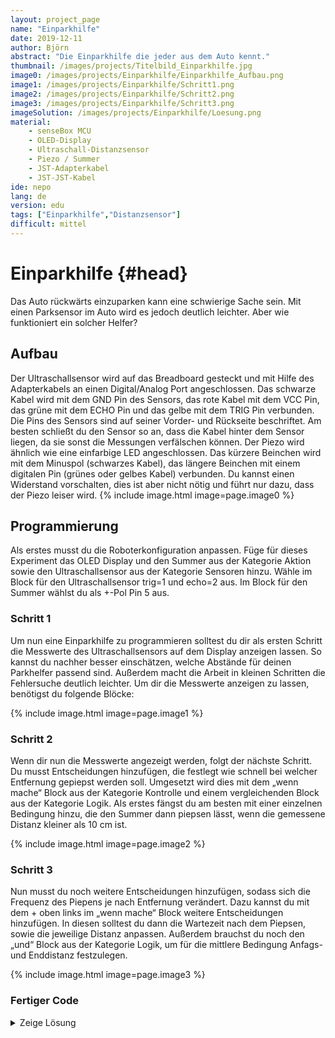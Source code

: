 ```yaml
---
layout: project_page
name: "Einparkhilfe"
date: 2019-12-11
author: Björn
abstract: "Die Einparkhilfe die jeder aus dem Auto kennt."
thumbnail: /images/projects/Titelbild_Einparkhilfe.jpg
image0: /images/projects/Einparkhilfe/Einparkhilfe_Aufbau.png
image1: /images/projects/Einparkhilfe/Schritt1.png
image2: /images/projects/Einparkhilfe/Schritt2.png
image3: /images/projects/Einparkhilfe/Schritt3.png
imageSolution: /images/projects/Einparkhilfe/Loesung.png
material:
    - senseBox MCU
    - OLED-Display
    - Ultraschall-Distanzsensor
    - Piezo / Summer
    - JST-Adapterkabel
    - JST-JST-Kabel
ide: nepo
lang: de
version: edu
tags: ["Einparkhilfe","Distanzsensor"]
difficult: mittel
---
```

# Einparkhilfe {#head}

Das Auto rückwärts einzuparken kann eine schwierige Sache sein. Mit einen
Parksensor im Auto wird es jedoch deutlich leichter. Aber wie funktioniert ein solcher
Helfer?

## Aufbau 
Der Ultraschallsensor wird auf das Breadboard gesteckt und mit Hilfe des Adapterkabels
an einen Digital/Analog Port angeschlossen. Das schwarze Kabel wird mit dem GND Pin
des Sensors, das rote Kabel mit dem VCC Pin, das grüne mit dem ECHO Pin und das gelbe
mit dem TRIG Pin verbunden. Die Pins des Sensors sind auf seiner Vorder- und Rückseite
beschriftet. Am besten schließt du den Sensor so an, dass die Kabel hinter dem Sensor
liegen, da sie sonst die Messungen verfälschen können.
Der Piezo wird ähnlich wie eine einfarbige LED angeschlossen. Das kürzere Beinchen
wird mit dem Minuspol (schwarzes Kabel), das längere Beinchen mit einem digitalen Pin
(grünes oder gelbes Kabel) verbunden. Du kannst einen Widerstand vorschalten, dies ist
aber nicht nötig und führt nur dazu, dass der Piezo leiser wird.
{% include image.html image=page.image0 %}

## Programmierung
Als erstes musst du die Roboterkonfiguration anpassen. Füge für dieses Experiment das
OLED Display und den Summer aus der Kategorie Aktion sowie den Ultraschallsensor
aus der Kategorie Sensoren hinzu. Wähle im Block für den Ultraschallsensor trig=1 und
echo=2 aus. Im Block für den Summer wählst du als +-Pol Pin 5 aus.

### Schritt 1

Um nun eine Einparkhilfe zu programmieren solltest du dir als ersten Schritt die Messwerte
des Ultraschallsensors auf dem Display anzeigen lassen. So kannst du nachher
besser einschätzen, welche Abstände für deinen Parkhelfer passend sind. Außerdem
macht die Arbeit in kleinen Schritten die Fehlersuche deutlich leichter.
Um dir die Messwerte anzeigen zu lassen, benötigst du folgende Blöcke:

{% include image.html image=page.image1 %}

### Schritt 2

Wenn dir nun die Messwerte angezeigt werden, folgt der nächste Schritt. Du musst Entscheidungen
hinzufügen, die festlegt wie schnell bei welcher Entfernung gepiepst werden soll.
Umgesetzt wird dies mit dem „wenn mache“ Block aus der Kategorie Kontrolle und einem
vergleichenden Block aus der Kategorie Logik.
Als erstes fängst du am besten mit einer einzelnen Bedingung hinzu, die den Summer dann piepsen lässt, 
wenn die gemessene Distanz kleiner als 10 cm ist.

{% include image.html image=page.image2 %}

### Schritt 3
Nun musst du noch weitere Entscheidungen hinzufügen, sodass sich die Frequenz des
Piepens je nach Entfernung verändert. Dazu kannst du mit dem + oben links im „wenn
mache“ Block weitere Entscheidungen hinzufügen. In diesen solltest du dann die Wartezeit
nach dem Piepsen, sowie die jeweilige Distanz anpassen. Außerdem brauchst du
noch den „und“ Block aus der Kategorie Logik, um für die mittlere Bedingung Anfags- und Enddistanz festzulegen.

{% include image.html image=page.image3 %}
### Fertiger Code

<details><summary>Zeige Lösung</summary>
{% include image.html image=page.imageSolution %}
</p>
</details>




